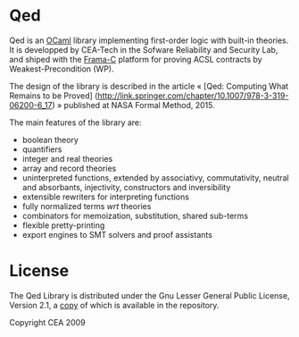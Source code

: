 # Qed

Qed is an [OCaml](http://ocaml.org) library implementing first-order logic with built-in theories.
It is developped by CEA-Tech in the Sofware Reliability and Security Lab, and shiped with the [Frama-C](http://frama-c.com) platform 
for proving ACSL contracts by Weakest-Precondition (WP).

The design of the library is described in the article
« [Qed: Computing What Remains to be Proved] (http://link.springer.com/chapter/10.1007/978-3-319-06200-6_17) »
published at NASA Formal Method, 2015.

The main features of the library are:
 - boolean theory
 - quantifiers
 - integer and real theories
 - array and record theories
 - uninterpreted functions, extended by associativy, commutativity, neutral and absorbants, injectivity, constructors and inversibility
 - extensible rewriters for interpreting functions
 - fully normalized terms _wrt_ theories
 - combinators for memoization, substitution, shared sub-terms
 - flexible pretty-printing
 - export engines to SMT solvers and proof assistants

# License

The Qed Library is distributed under the Gnu Lesser General Public License,
Version 2.1, a [copy](licenses/LGPLv2.1) of which is available in the repository.

Copyright CEA 2009
